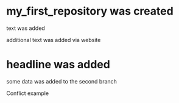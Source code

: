 # my_first_repository was created 

text was added 

additional text was added via website  

# headline was added 

some data was added to the second branch 

Conflict example
